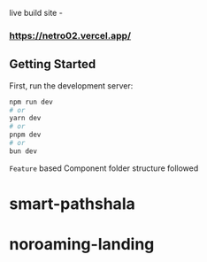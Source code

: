 live build site -

### https://netro02.vercel.app/

## Getting Started

First, run the development server:

```bash
npm run dev
# or
yarn dev
# or
pnpm dev
# or
bun dev
```

`Feature` based Component folder structure followed
# smart-pathshala
# noroaming-landing
